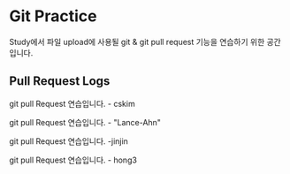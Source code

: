 # Git Practice
Study에서 파일 upload에 사용될 git & git pull request 기능을 연습하기 위한 공간입니다.

## Pull Request Logs

git pull Request 연습입니다. - cskim

git pull Request 연습입니다. - "Lance-Ahn"

git pull Request 연습입니다. -jinjin

git pull Request 연습입니다. - hong3

